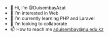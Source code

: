 - 👋 Hi, I’m @DuisembayAzat
- 👀 I’m interested in Web
- 🌱 I’m currently learning PHP and Laravel
- 💞️ I’m looking to collaborate
- 📫 How to reach me aduisembay@nu.edu.kz

<!---
DuisembayAzat/DuisembayAzat is a ✨ special ✨ repository because its `README.md` (this file) appears on your GitHub profile.
You can click the Preview link to take a look at your changes.
--->

